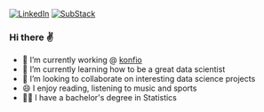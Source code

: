 [![LinkedIn](https://img.shields.io/badge/-white?style=for-the-badge&logo=LinkedIn&logoColor=blue)](https://www.linkedin.com/in/bryansteve99/)
[![SubStack](https://img.shields.io/badge/-white?style=for-the-badge&logo=SubStack&logoColor=orange)](https://substack.com/@bryansteve)

### Hi there :v: 

- 💼 I’m currently working @ [konfio](https://konfio.mx/)
- 🌱 I’m currently learning how to be a great data scientist
- 👯 I’m looking to collaborate on interesting data science projects
- 😄 I enjoy reading, listening to music and sports
- 👨‍🎓 I have a bachelor's degree in Statistics
